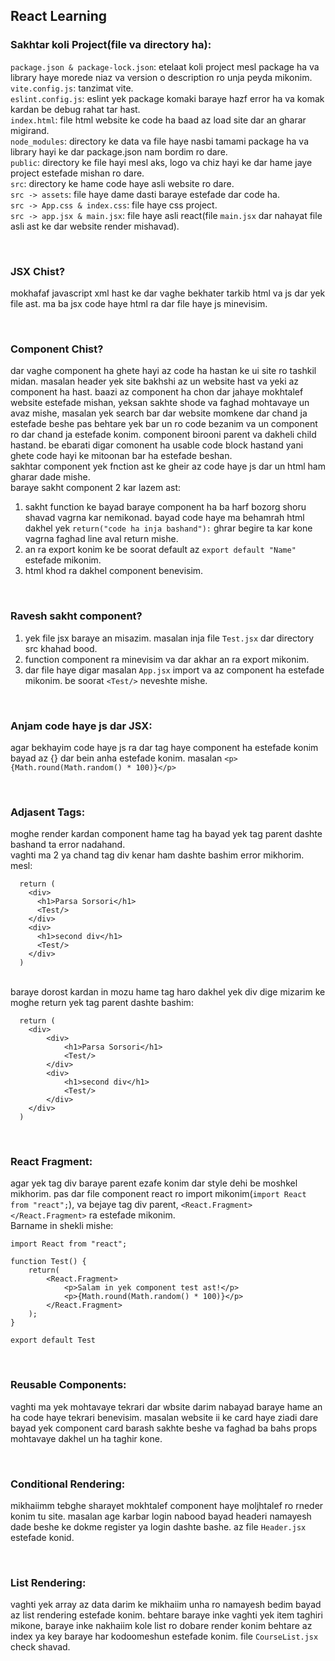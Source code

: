 ## React Learning

### Sakhtar koli Project(file va directory ha): <br/>

`package.json & package-lock.json`: etelaat koli project mesl package ha va library haye morede niaz va version o description ro unja peyda mikonim.<br/>
`vite.config.js`: tanzimat vite.<br/>
`eslint.config.js`: eslint yek package komaki baraye hazf error ha va komak kardan be debug rahat tar hast.<br/>
`index.html`: file html website ke code ha baad az load site dar an gharar migirand.<br/>
`node_modules`: directory ke data va file haye nasbi tamami package ha va library hayi ke dar package.json nam bordim ro dare.<br/>
`public`: directory ke file hayi mesl aks, logo va chiz hayi ke dar hame jaye project estefade mishan ro dare.<br/>
`src`: directory ke hame code haye asli website ro dare.<br/>
`src -> assets`: file haye dame dasti baraye estefade dar code ha.<br/>
`src -> App.css & index.css`: file haye css project.<br/>
`src -> app.jsx & main.jsx`: file haye asli react(file `main.jsx` dar nahayat file asli ast ke dar website render mishavad).<br/>

<br/>

### JSX Chist? <br/>

mokhafaf javascript xml hast ke dar vaghe bekhater tarkib html va js dar yek file ast. ma ba jsx code haye html ra dar file haye js minevisim.<br/>

<br/>

### Component Chist? <br/>

dar vaghe component ha ghete hayi az code ha hastan ke ui site ro tashkil midan. masalan header yek site bakhshi az un website hast va yeki az component ha hast. baazi az component ha chon dar jahaye mokhtalef website estefade mishan, yeksan sakhte shode va faghad mohtavaye un avaz mishe, masalan yek search bar dar website momkene dar chand ja estefade beshe pas behtare yek bar un ro code bezanim va un component ro dar chand ja estefade konim. component birooni parent va dakheli child hastand. be ebarati digar comonent ha usable code block hastand yani ghete code hayi ke mitoonan bar ha estefade beshan. <br/>
sakhtar component yek fnction ast ke gheir az code haye js dar un html ham gharar dade mishe. <br/>
baraye sakht component 2 kar lazem ast:<br/>
1. sakht function ke bayad baraye component ha ba harf bozorg shoru shavad vagrna kar nemikonad. bayad code haye ma behamrah html dakhel yek `return("code ha inja bashand"):` ghrar begire ta kar kone vagrna faghad line aval return mishe.<br/>
2. an ra export konim ke be soorat default az `export default "Name"` estefade mikonim.<br/>
3. html khod ra dakhel component benevisim.<br/>

<br/>

### Ravesh sakht component? <br/>

1. yek file jsx baraye an misazim. masalan inja file `Test.jsx` dar directory src khahad bood.<br/>
2. function component ra minevisim va dar akhar an ra export mikonim.<br/>
3. dar file haye digar masalan `App.jsx` import va az component ha estefade mikonim. be soorat `<Test/>` neveshte mishe.<br/>

<br/>

### Anjam code haye js dar JSX: <br/>

agar bekhayim code haye js ra dar tag haye component ha estefade konim bayad az {} dar bein anha estefade konim. masalan `<p>{Math.round(Math.random() * 100)}</p>`<br/>

<br/>

### Adjasent Tags: <br/>

moghe render kardan component hame tag ha bayad yek tag parent dashte bashand ta error nadahand.<br/>
vaghti ma 2 ya chand tag div kenar ham dashte bashim error mikhorim. mesl:<br/>
```
  return (
    <div>
      <h1>Parsa Sorsori</h1>
      <Test/>
    </div>
    <div>
      <h1>second div</h1>
      <Test/>
    </div>
  )
```
<br/>
baraye dorost kardan in mozu hame tag haro dakhel yek div dige mizarim ke moghe return yek tag parent dashte bashim:<br/>

```
  return (
    <div>
        <div>
            <h1>Parsa Sorsori</h1>
            <Test/>
        </div>
        <div>
            <h1>second div</h1>
            <Test/>
        </div>
    </div>
  )
```

<br/>

### React Fragment: <br/>

agar yek tag div baraye parent ezafe konim dar style dehi be moshkel mikhorim. pas dar file component react ro import mikonim(`import React from "react";`), va bejaye tag div parent, `<React.Fragment></React.Fragment>` ra estefade mikonim.<br/>
Barname in shekli mishe:<br/>
```
import React from "react";

function Test() {
    return(
        <React.Fragment>
            <p>Salam in yek component test ast!</p>
            <p>{Math.round(Math.random() * 100)}</p> 
        </React.Fragment>
    );
}

export default Test
```

<br/>

### Reusable Components: <br/>

vaghti ma yek mohtavaye tekrari dar wbsite darim nabayad baraye hame an ha code haye tekrari benevisim. masalan website ii ke card haye ziadi dare bayad yek component card barash sakhte beshe va faghad ba bahs props mohtavaye dakhel un ha taghir kone.<br/>

<br/>

### Conditional Rendering: <br/>

mikhaiimm tebghe sharayet mokhtalef component haye moljhtalef ro rneder konim tu site. masalan age karbar login nabood bayad headeri namayesh dade beshe ke dokme register ya login dashte bashe. az file `Header.jsx` estefade konid.<br/>

<br/>

### List Rendering: <br/>

vaghti yek array az data darim ke mikhaiim unha ro namayesh bedim bayad az list rendering estefade konim. behtare baraye inke vaghti yek item taghiri mikone, baraye inke nakhaiim kole list ro dobare render konim behtare az index ya key baraye har kodoomeshun estefade konim. file `CourseList.jsx` check shavad.<br/> 